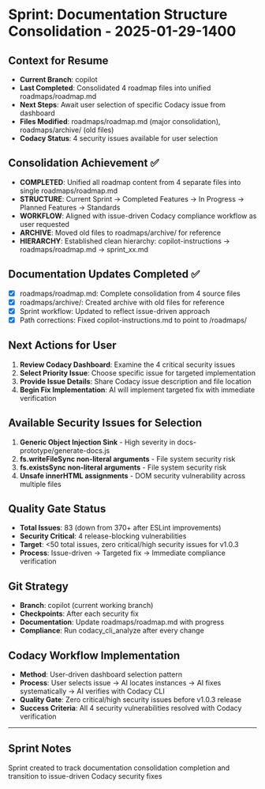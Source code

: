 # Sprint: Documentation Structure Consolidation - 2025-01-29-1400

## Context for Resume

- **Current Branch**: copilot
- **Last Completed**: Consolidated 4 roadmap files into unified roadmaps/roadmap.md
- **Next Steps**: Await user selection of specific Codacy issue from dashboard
- **Files Modified**: roadmaps/roadmap.md (major consolidation), roadmaps/archive/ (old files)
- **Codacy Status**: 4 security issues available for user selection

## Consolidation Achievement ✅

- **COMPLETED**: Unified all roadmap content from 4 separate files into single roadmaps/roadmap.md
- **STRUCTURE**: Current Sprint → Completed Features → In Progress → Planned Features → Standards
- **WORKFLOW**: Aligned with issue-driven Codacy compliance workflow as user requested
- **ARCHIVE**: Moved old files to roadmaps/archive/ for reference
- **HIERARCHY**: Established clean hierarchy: copilot-instructions → roadmaps/roadmap.md → sprint_xx.md

## Documentation Updates Completed ✅

- [x] roadmaps/roadmap.md: Complete consolidation from 4 source files
- [x] roadmaps/archive/: Created archive with old files for reference
- [x] Sprint workflow: Updated to reflect issue-driven approach
- [x] Path corrections: Fixed copilot-instructions.md to point to /roadmaps/

## Next Actions for User

1. **Review Codacy Dashboard**: Examine the 4 critical security issues
2. **Select Priority Issue**: Choose specific issue for targeted implementation
3. **Provide Issue Details**: Share Codacy issue description and file location
4. **Begin Fix Implementation**: AI will implement targeted fix with immediate verification

## Available Security Issues for Selection

1. **Generic Object Injection Sink** - High severity in docs-prototype/generate-docs.js
2. **fs.writeFileSync non-literal arguments** - File system security risk
3. **fs.existsSync non-literal arguments** - File system security risk  
4. **Unsafe innerHTML assignments** - DOM security vulnerability across multiple files

## Quality Gate Status

- **Total Issues**: 83 (down from 370+ after ESLint improvements)
- **Security Critical**: 4 release-blocking vulnerabilities
- **Target**: <50 total issues, zero critical/high security issues for v1.0.3
- **Process**: Issue-driven → Targeted fix → Immediate compliance verification

## Git Strategy

- **Branch**: copilot (current working branch)
- **Checkpoints**: After each security fix
- **Documentation**: Update roadmaps/roadmap.md with progress
- **Compliance**: Run codacy_cli_analyze after every change

## Codacy Workflow Implementation

- **Method**: User-driven dashboard selection pattern
- **Process**: User selects issue → AI locates instances → AI fixes systematically → AI verifies with Codacy CLI
- **Quality Gate**: Zero critical/high security issues before v1.0.3 release
- **Success Criteria**: All 4 security vulnerabilities resolved with Codacy verification

---

## Sprint Notes

Sprint created to track documentation consolidation completion and transition to issue-driven Codacy security fixes
